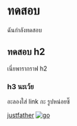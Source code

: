 # ทดสอบ
ฉันกำลังทดสอบ

## ทดสอบ h2
เนี่ยพารากราฟ h2

### h3 นะเว้ย
อะลองใส่ link กะ รูปหน่อยซิ๊

[justfather](https://justfather.com)
[![go](https://upload.wikimedia.org/wikipedia/commons/6/60/Ted_Yoho%2C_official_portrait%2C_113th_Congress.jpg)](http://google.com)
